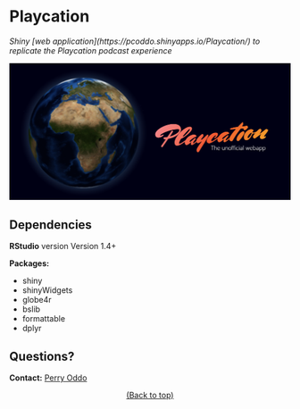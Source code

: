 # **Playcation**
</p>
<p align="left">
    <em>Shiny [web application](https://pcoddo.shinyapps.io/Playcation/) to replicate the Playcation podcast experience</em>
</p>


<!-- Header -->
![Header](https://raw.githubusercontent.com/pcoddo/Playcation/main/www/header.png)

## Dependencies
**RStudio** version Version 1.4+

**Packages:**
  - shiny
  - shinyWidgets
  - globe4r
  - bslib
  - formattable
  - dplyr

## Questions?
**Contact:** [Perry Oddo](https://perryoddo.com/#contact)


<p align="center">
  <a href="#playcation">(Back to top)</a>
</p>
